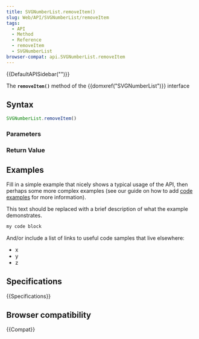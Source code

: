 ```yaml
---
title: SVGNumberList.removeItem()
slug: Web/API/SVGNumberList/removeItem
tags:
  - API
  - Method
  - Reference
  - removeItem
  - SVGNumberList
browser-compat: api.SVGNumberList.removeItem
---
```

{{DefaultAPISidebar("")}}

The **`removeItem()`** method of the {{domxref("SVGNumberList")}} interface 

## Syntax

```js
SVGNumberList.removeItem()
```

### Parameters



### Return Value



## Examples

Fill in a simple example that nicely shows a typical usage of the API, then perhaps some more complex examples (see our guide on how to add [code examples](/en-US/docs/MDN/Contribute/Structures/Code_examples) for more information).

This text should be replaced with a brief description of what the example demonstrates.

```js
my code block
```

And/or include a list of links to useful code samples that live elsewhere:

*   x
*   y
*   z

## Specifications

{{Specifications}}

## Browser compatibility

{{Compat}}

